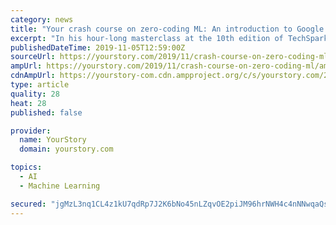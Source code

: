 ```yaml
---
category: news
title: "Your crash course on zero-coding ML: An introduction to Google Cloud and its AutoML services"
excerpt: "In his hour-long masterclass at the 10th edition of TechSparks, KC demoed how to leverage Google Cloud AutoML capabilities for different use cases, the relevance of BigQuery and also shared some interesting facts and insights into Google’s cloud ..."
publishedDateTime: 2019-11-05T12:59:00Z
sourceUrl: https://yourstory.com/2019/11/crash-course-on-zero-coding-ml
ampUrl: https://yourstory.com/2019/11/crash-course-on-zero-coding-ml/amp
cdnAmpUrl: https://yourstory-com.cdn.ampproject.org/c/s/yourstory.com/2019/11/crash-course-on-zero-coding-ml/amp
type: article
quality: 28
heat: 28
published: false

provider:
  name: YourStory
  domain: yourstory.com

topics:
  - AI
  - Machine Learning

secured: "jgMzL3nq1CL4z1kU7qdRp7J2K6bNo45nLZqvOE2piJM96hrNWH4c4nNNwqaQsZaYdp5bZFdWyZ0E9Ggjp1BVZcOtARFS5ulxsKmiJmCNTw3iNvDj1kQImLdB6d7IzAhj+bIwsL3sbI99a3f07WuHNHqb9LJicLmE7pDBPniCehTrmi7Iiie1KXdMFpR+Ctyubsm5s9mxqV79NlrX4AQhiihslxdKprSvPhQLa5HvbvrsR1wB+2/jJpAUf8lkw6psoXcwZTWhIMc4bk6C9nPADA==;wqfaDiMKmeo0vII1KdDquQ=="
---
```


